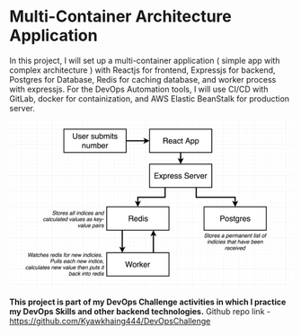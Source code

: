 # Multi-Container Architecture Application

In this project, I will set up a multi-container application ( simple app with complex architecture ) with Reactjs for frontend, Expressjs for backend, Postgres for Database, Redis for caching database, and worker process with expressjs. For the DevOps Automation tools, I will use CI/CD with GitLab, docker for containization, and AWS Elastic BeanStalk for production server.

![App Architecture Diagrams](./project3_project_architecture_diagram.png)

**This project is part of my DevOps Challenge activities in which I practice my DevOps Skills and other backend technologies.**
Github repo link - <https://github.com/Kyawkhaing444/DevOpsChallenge>
